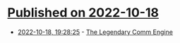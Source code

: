 # [Published on 2022-10-18](index.md)

* [2022-10-18, 19:28:25](https://lobste.rs/s/o1kd40/legendary_comm_engine) - [The Legendary Comm Engine](http://forgedinstars.blogspot.com/2022/03/the-legendary-comm-engine.html)

